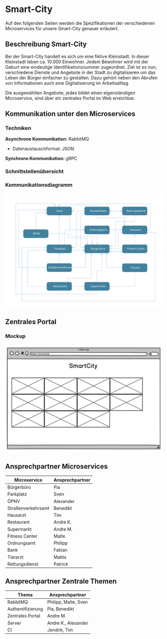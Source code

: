 # Smart-City

Auf den folgenden Seiten werden die Spezifikationen der verschiedenen Microservices für unsere Smart-City genauer erläutert.

## Beschreibung Smart-City

Bei der Smart-City handelt es sich um eine fiktive Kleinstadt. In dieser Kleinstadt leben ca. 10.000 Einwohner. Jedem Bewohner wird mit der Geburt eine eindeutige Identifikationsnummer zugeordnet. Ziel ist es nun, verschiedene Dienste und Angebote in der Stadt zu digitalisieren um das Leben der Bürger einfacher zu gestalten. Dazu gehört neben den Abrufen von Informationen auch eine Digitalisierung im Arbeitsalltag. 

Die ausgewählten Angebote, jedes bildet einen eigenständigen Microservice, sind über ein zentrales Portal im Web erreichbar.

## Kommunikation unter den Microservices

### Techniken

__Asynchrone  Kommunikation:__ RabbitMQ

- Datenaustauschformat: JSON

__Synchrone Kommunikation:__ gRPC

### Schnittstellenübersicht



### Kommunikationsdiagramm

![Kommunikationsdiagramm](./img/MicroserviceOverview.svg)

## Zentrales Portal

### Mockup

![Startseite](./img/mockuphomepage.png)



## Ansprechpartner Microservices

| Microservice       | Ansprechpartner |
| ------------------ | --------------- |
| Bürgerbüro         | Pia             |
| Parkplatz          | Sven            |
| ÖPNV               | Alexander       |
| Straßenverkehrsamt | Benedikt        |
| Hausarzt           | Tim             |
| Restaurant         | Andre K.        |
| Supermarkt         | Andre M.        |
| Fitness Center     | Malte           |
| Ordnungsamt        | Philipp         |
| Bank               | Fabian          |
| Tierarzt           | Mattis          |
| Rettungsdienst     | Patrick         |

## Ansprechpartner Zentrale Themen

| Thema             | Ansprechpartner      |
| ----------------- | -------------------- |
| RabbitMQ          | Philipp, Malte, Sven |
| Authentifizierung | Pia, Benedikt        |
| Zentrales Portal  | Andre M.             |
| Server            | Andre K., Alexander  |
| CI                | Jendrik, Tim         |

